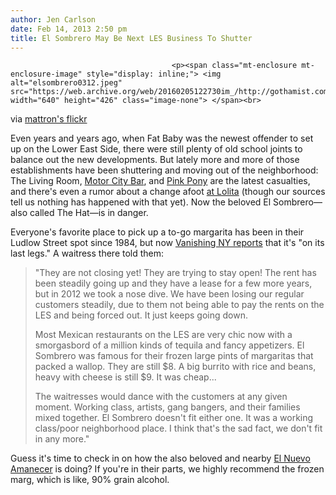 ```yaml
---
author: Jen Carlson
date: Feb 14, 2013 2:50 pm
title: El Sombrero May Be Next LES Business To Shutter
---
```


	
										<p><span class="mt-enclosure mt-enclosure-image" style="display: inline;"> <img alt="elsombrero0312.jpeg" src="https://web.archive.org/web/20160205122730im_/http://gothamist.com/attachments/arts_jen/elsombrero0312.jpeg" width="640" height="426" class="image-none"> </span><br>
<span class="photo_caption">via <a href="https://web.archive.org/web/20160205122730/http://www.flickr.com/photos/mattron/5707892910/">mattron&apos;s flickr</a></span></p>

<p>Even years and years ago, when Fat Baby was the newest offender to set up on the Lower East Side, there were still plenty of old school joints to balance out the new developments. But lately more and more of those establishments have been shuttering and moving out of the neighborhood: The Living Room, <a href="https://web.archive.org/web/20160205122730/http://gothamist.com/2013/02/11/motor_city_bar_closing_this_spring.php">Motor City Bar</a>, and <a href="https://web.archive.org/web/20160205122730/http://gothamist.com/2013/02/11/les_mainstay_pink_pony_closes_forev.php">Pink Pony</a> are the latest casualties, and there&apos;s even a rumor about a change afoot <a href="https://web.archive.org/web/20160205122730/http://gothamist.com/2013/02/04/lolita_bar_on_broome_to_get_new_own.php">at Lolita</a> (though our sources tell us nothing has happened with that yet). Now the beloved El Sombrero&#x2014;also called The Hat&#x2014;is in danger.</p>

<p>Everyone&apos;s favorite place to pick up a to-go margarita has been in their Ludlow Street spot since 1984, but now <a href="https://web.archive.org/web/20160205122730/http://vanishingnewyork.blogspot.com/2013/02/el-sombrero-hat.html">Vanishing NY reports</a> that it&apos;s &quot;on its last legs.&quot; A waitress there told them:</p>

<blockquote>&quot;They are not closing yet! They are trying to stay open! The rent has been steadily going up and they have a lease for a few more years, but in 2012 we took a nose dive. We have been losing our regular customers steadily, due to them not being able to pay the rents on the LES and being forced out. It just keeps going down.

<p>Most Mexican restaurants on the LES are very chic now with a smorgasbord of a million kinds of tequila and fancy appetizers. El Sombrero was famous for their frozen large pints of margaritas that packed a wallop. They are still $8. A big burrito with rice and beans, heavy with cheese is still $9. It was cheap...</p>

<p>The waitresses would dance with the customers at any given moment. Working class, artists, gang bangers, and their families mixed together.  El Sombrero doesn&apos;t fit either one. It was a working class/poor neighborhood place. I think that&apos;s the sad fact, we don&apos;t fit in any more.&quot;</p></blockquote><p></p>

<p>Guess it&apos;s time to check in on how the also beloved and nearby <a href="https://web.archive.org/web/20160205122730/http://www.yelp.com/biz/el-nuevo-amanecer-restaurant-new-york">El Nuevo Amanecer</a> is doing? If you&apos;re in their parts, we highly recommend the frozen marg, which is like, 90% grain alcohol.</p>					
										
									
				